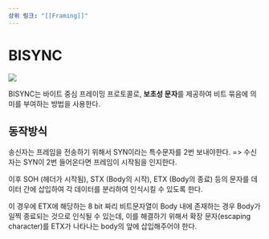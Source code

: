 ```yaml
---
상위 링크: "[[Framing]]"
---
```

# BISYNC
![](https://i.imgur.com/fHwAK0d.png)

BISYNC는 바이트 중심 프레이밍 프로토콜로, **보초성 문자**를 제공하여 비트 묶음에 의미를 부여하는 방법을 사용한다.

## 동작방식
송신자는 프레임을 전송하기 위해서 SYN이라는 특수문자를 2번 보내야한다. => 수신자는 SYN이 2번 들어온다면 프레임이 시작됨을 인지한다.

이후 SOH (헤더가 시작됨), STX (Body의 시작), ETX (Body의 종료) 등의 문자를 데이터 간에 삽입하여 각 데이터를 분리하여 인식시킬 수 있도록 한다.

이 경우에 ETX에 해당하는 8 bit 짜리 비트문자열이 Body 내에 존재하는 경우 Body가 일찍 종료되는 것으로 인식될 수 있는데, 이를 해결하기 위해서 확장 문자(escaping character)를 ETX가 나타나는 body의 앞에 삽입해주어야 한다.
